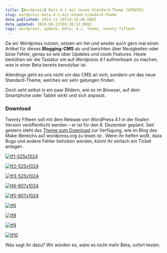 ```yaml
---
title: [Wordpress] Beta 4.1 mit neuem Standard-Theme [UPDATE]
slug: wordpress-beta-4-1-mit-neuem-standard-theme
date_published: 2014-11-16T19:16:40.000Z
date_updated: 2018-08-22T09:38:53.000Z
tags: wordpress, update, beta, 4.1, theme, twenty fifteen
---
```


Da wir Wordpress nutzen, setzen wir hin und wieder auch gern mal einen Artikel für dieses **Blogging-CMS** ab und berichten über Neuigkeiten oder böse Fehler, genau so wie über Updates und coole Features. Heute bemühen wir die Tastatur um auf *Wordpress 4.1* aufmerksam zu machen, was in einer Beta bereits benutzbar ist. 

Allerdings geht es uns nicht um das CMS an sich, sondern um das neue Standard-Theme, welches wir sehr gelungen finden.

Doch seht selbst in ein paar Bildern, wie es im Browser, auf dem Smartphone oder Tablet wirkt und sich anpasst.

### Download

Twenty Fifteen soll mit dem Release von WordPress 4.1 in der finalen Version veröffentlicht werden – er ist für den 8. Dezember geplant. Seit gestern steht das [Theme zum Download](https://core.trac.wordpress.org/changeset/29892)  zur Verfügung, wie im Blog des Make-Bereichs auf wordpress.org zu lesen ist . Wenn ihr helfen wollt, dass Bugs und andere Fehler behoben werden, könnt ihr einfach ein Ticket anlegen .

[![tf1-525x1024](//picdump.thafaker.de/2014/11/tf1-525x1024-297x580.jpg)](http://picdump.thafaker.de/2014/11/tf1-525x1024.jpg)

[![tf2-525x1024](//picdump.thafaker.de/2014/11/tf2-525x1024-297x580.jpg)](http://picdump.thafaker.de/2014/11/tf2-525x1024.jpg)

[![tf3-525x1024](//picdump.thafaker.de/2014/11/tf3-525x1024-297x580.jpg)](http://picdump.thafaker.de/2014/11/tf3-525x1024.jpg)

[![tf4-807x1024](//picdump.thafaker.de/2014/11/tf4-807x1024-457x580.jpg)](http://picdump.thafaker.de/2014/11/tf4-807x1024.jpg)

[![tf5-807x1024](//picdump.thafaker.de/2014/11/tf5-807x1024-457x580.jpg)](http://picdump.thafaker.de/2014/11/tf5-807x1024.jpg)

[![tf6](//picdump.thafaker.de/2014/11/tf6-580x468.jpg)](http://picdump.thafaker.de/2014/11/tf6.jpg)

[![tf8](//picdump.thafaker.de/2014/11/tf8-580x451.jpg)](http://picdump.thafaker.de/2014/11/tf8.jpg)

[![tf9](//picdump.thafaker.de/2014/11/tf9-580x451.jpg)](http://picdump.thafaker.de/2014/11/tf9.jpg)

[![tf10](//picdump.thafaker.de/2014/11/tf10-580x451.jpg)](http://picdump.thafaker.de/2014/11/tf10.jpg)

Was sagt ihr dazu? Wir würden es, wäre es nicht mehr Beta, sofort testen.
